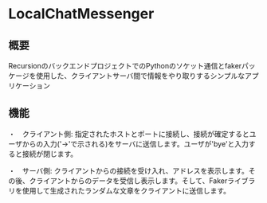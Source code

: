 # LocalChatMessenger

## 概要
RecursionのバックエンドプロジェクトでのPythonのソケット通信とfakerパッケージを使用した、クライアントサーバ間で情報をやり取りするシンプルなアプリケーション


## 機能
・　クライアント側: 指定されたホストとポートに接続し、接続が確定するとユーザからの入力('->'で示される)をサーバに送信します。ユーザが'bye'と入力すると接続が閉じます。

・　サーバ側: クライアントからの接続を受け入れ、アドレスを表示します。その後、クライアントからのデータを受信し表示します。そして、Fakerライブラリを使用して生成されたランダムな文章をクライアントに送信します。
